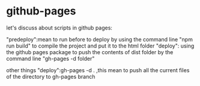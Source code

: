 # github-pages
 let's discuss about scripts in github pages:

"predeploy":mean to run before to deploy by using the command line "npm run build" to compile the project and put it to the html folder 
"deploy": using the github pages package to push the contents of dist folder by the command line "gh-pages -d folder"

other things
"deploy":gh-pages -d . ,this mean to push all the current files of the directory to gh-pages branch 
